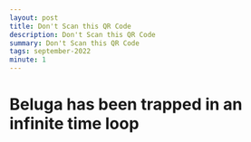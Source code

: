 ```yaml
---
layout: post
title: Don't Scan this QR Code
description: Don't Scan this QR Code
summary: Don't Scan this QR Code
tags: september-2022
minute: 1
---
```


# Beluga has been trapped in an infinite time loop